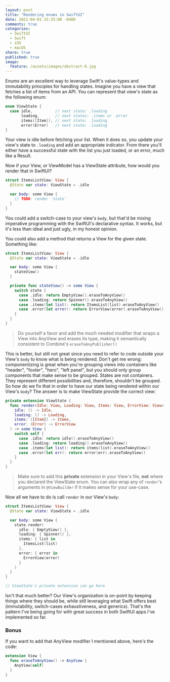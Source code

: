 ```yaml
---
layout: post
title: "Rendering enums in SwiftUI"
date: 2021-04-01 15:33:00 -0400
comments: true
categories: 
  - SwiftUI
  - Swift
  - iOS
  - macOS
share: true
published: true
image:
  feature: /assets/images/abstract-6.jpg
---
```


Enums are an excellent way to leverage Swift's value-types and immutability principles for handling states. Imagine you have a view that fetches a list of items from an API. You can represent that view's state as the following enum:

``` swift
enum ViewState {
  case idle,          // next state: .loading
       loading,       // next states: .items or .error
       items([Item]), // next state: .loading
       error(Error)   // next state: .loading
}
```

Your view is idle before fetching your list. When it does so, you update your view's state to `.loading` and add an appropriate indicator. From there you'll either have a successful state with the list you just loaded, or an error, much like a Result.

Now if your View, or ViewModel has a ViewState attribute, how would you render that in SwiftUI?

``` swift
struct ItemsListView: View {
  @State var state: ViewState = .idle

  var body: some View {
    // TODO: render `state`
  }
}
```

<!-- more -->

You could add a switch-case to your view's `body`, but that'd be mixing imperative programming with the SwiftUI's declarative syntax. It works, but it's less than ideal and just ugly, in my honest opinion.

You could also add a method that returns a View for the given state. Something like:

```swift
struct ItemsListView: View {
  @State var state: ViewState = .idle

  var body: some View {
    stateView()
  }

  private func stateView() -> some View {
    switch state {
      case .idle: return EmptyView().eraseToAnyView()
      case .loading: return Spinner().eraseToAnyView()
      case .items(let list): return ItemsList(list).eraseToAnyView()
      case .error(let error): return ErrorView(error).eraseToAnyView()
    }
  }
}
```

> Do yourself a favor and add the much needed modifier that wraps a View into AnyView and erases its type, making it semantically consistent to Combine's `eraseToAnyPublisher()`

This is better, but still not great since you need to refer to code outside your View's `body` to know what is being rendered. Don't get me wrong: componentizing is great when you're grouping views into containers like "header", "footer", "hero", "left panel", but you should only group components that make sense to be grouped. States are not containers. They represent different possibilities and, therefore, shouldn't be grouped. So how do we fix that in order to have our state being rendered within our View's `body`? The answer is to make ViewState provide the correct view:

```swift
private extension ViewState {
  func render<Idle: View, Loading: View, Items: View, ErrorView: View>(
    idle: () -> Idle,
    loading: () -> Loading,
    items: ([Item]) -> Items,
    error: (Error) -> ErrorView
  ) -> some View {
    switch self {
      case .idle: return idle().eraseToAnyView()
      case .loading: return loading().eraseToAnyView()
      case .items(let list): return items(list).eraseToAnyView()
      case .error(let err): return error(err).eraseToAnyView()
    }
  }
}
```

> Make sure to add this **private** extension in your View's file, **not** where you declared the ViewState enum. You can also wrap any of `render`'s arguments in `@ViewBuilder` if it makes sense for your use-case.

Now all we have to do is call `render` in our View's `body`:
```swift
struct ItemsListView: View {
  @State var state: ViewState = .idle

  var body: some View {
    state.render(
      idle: { EmptyView() },
      loading: { Spinner() },
      items: { list in
        ItemsList(list)
      },
      error: { error in
        ErrorView(error)
      }
    )
  }
}

// ViewState's private extension can go here
```

Isn't that much better? Our View's organization is on-point by keeping things where they should be, while still leveraging what Swift offers best (immutability, switch-cases exhaustiveness, and generics). That's the pattern I've being going for with great success in both SwiftUI apps I've implemented so far.

### Bonus

If you want to add that AnyView modifier I mentioned above, here's the code:

```swift
extension View {
  func eraseToAnyView() -> AnyView {
    AnyView(self)
  }
}
```
